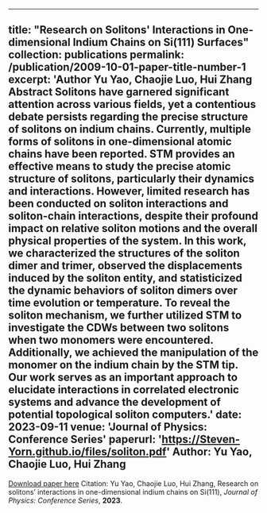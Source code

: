 


---
title: "Research on Solitons' Interactions in One-dimensional Indium Chains on Si(111) Surfaces"
collection: publications
permalink: /publication/2009-10-01-paper-title-number-1
excerpt: '**Author** Yu Yao, Chaojie Luo, Hui Zhang <br/>
**Abstract**  Solitons have garnered significant attention across various fields, yet a contentious debate persists regarding the precise structure of solitons on indium chains. Currently, multiple forms of solitons in one-dimensional atomic chains have been reported. STM provides an effective means to study the precise atomic structure of solitons, particularly their dynamics and interactions. However, limited research has been conducted on soliton interactions and soliton-chain interactions, despite their profound impact on relative soliton motions and the overall physical properties of the system. In this work, we characterized the structures of the soliton dimer and trimer, observed the displacements induced by the soliton entity, and statisticized the dynamic behaviors of soliton dimers over time evolution or temperature. To reveal the soliton mechanism, we further utilized STM to investigate the CDWs between two solitons when two monomers were encountered. Additionally, we achieved the manipulation of the monomer on the indium chain by the STM tip. Our work serves as an important approach to elucidate interactions in correlated electronic systems and advance the development of potential topological soliton computers.'
date: 2023-09-11
venue: 'Journal of Physics: Conference Series'
paperurl: 'https://Steven-Yorn.github.io/files/soliton.pdf'
Author: Yu Yao, Chaojie Luo, Hui Zhang
---
[Download paper here](https://judydjy.github.io/files/soliton.pdf)
Citation: Yu Yao, Chaojie Luo, Hui Zhang, Research on solitons’ interactions in one-dimensional indium chains on Si(111), *Journal of Physics: Conference Series*, **2023**.
